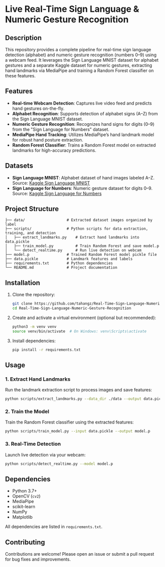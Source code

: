 # Live Real-Time Sign Language & Numeric Gesture Recognition

## Description
This repository provides a complete pipeline for real-time sign language detection (alphabet) and numeric gesture recognition (numbers 0–9) using a webcam feed. It leverages the Sign Language MNIST dataset for alphabet gestures and a separate Kaggle dataset for numeric gestures, extracting hand landmarks via MediaPipe and training a Random Forest classifier on these features.

## Features
- **Real-time Webcam Detection**: Captures live video feed and predicts hand gestures on-the-fly.
- **Alphabet Recognition**: Supports detection of alphabet signs (A–Z) from the Sign Language MNIST dataset.
- **Numeric Gesture Recognition**: Recognizes hand signs for digits (0–9) from the "Sign Language for Numbers" dataset.
- **MediaPipe Hand Tracking**: Utilizes MediaPipe’s hand landmark model for robust hand posture extraction.
- **Random Forest Classifier**: Trains a Random Forest model on extracted landmarks for high-accuracy predictions.

## Datasets
- **Sign Language MNIST**: Alphabet dataset of hand images labeled A–Z. Source: [Kaggle Sign Language MNIST](https://www.kaggle.com/datasets/datamunge/sign-language-mnist)
- **Sign Language for Numbers**: Numeric gesture dataset for digits 0–9. Source: [Kaggle Sign Language for Numbers](https://www.kaggle.com/datasets/muhammadkhalid/sign-language-for-numbers)

## Project Structure
```
├── data/                   # Extracted dataset images organized by label
├── scripts/                # Python scripts for data extraction, training, and detection
│   ├── extract_landmarks.py    # Extract hand landmarks into data.pickle
│   ├── train_model.py          # Train Random Forest and save model.p
│   └── detect_realtime.py      # Run live detection on webcam
├── model.p                 # Trained Random Forest model pickle file
├── data.pickle             # Landmark features and labels
├── requirements.txt        # Python dependencies
└── README.md               # Project documentation
```

## Installation
1. Clone the repository:
   ```bash
   git clone https://github.com/tahangz/Real-Time-Sign-Language-Numeric-Gesture-Recognition.git
   cd Real-Time-Sign-Language-Numeric-Gesture-Recognition
   ```
2. Create and activate a virtual environment (optional but recommended):
   ```bash
   python3 -m venv venv
   source venv/bin/activate  # On Windows: venv\Scripts\activate
   ```
3. Install dependencies:
   ```bash
   pip install -r requirements.txt
   ```

## Usage

### 1. Extract Hand Landmarks
Run the landmark extraction script to process images and save features:
```bash
python scripts/extract_landmarks.py --data_dir ./data --output data.pickle
```

### 2. Train the Model
Train the Random Forest classifier using the extracted features:
```bash
python scripts/train_model.py --input data.pickle --output model.p
```

### 3. Real-Time Detection
Launch live detection via your webcam:
```bash
python scripts/detect_realtime.py --model model.p
```

## Dependencies
- Python 3.7+
- OpenCV (`cv2`)
- MediaPipe
- scikit-learn
- NumPy
- Matplotlib

All dependencies are listed in `requirements.txt`.

## Contributing
Contributions are welcome! Please open an issue or submit a pull request for bug fixes and improvements.


